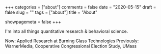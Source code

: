+++
categories = ["about"]
comments = false
date = "2020-05-15"
draft = false
slug = ""
tags = ["about"]
title = "About"

showpagemeta = false
+++

I'm into all things quantitative research & behavioral science.

Now: Applied Research at Burning Glass Technologies
Previously: WarnerMedia, Cooperative Congressional Election Study, UMass